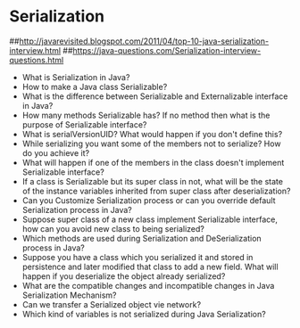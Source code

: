 # Serialization
##http://javarevisited.blogspot.com/2011/04/top-10-java-serialization-interview.html
##https://java-questions.com/Serialization-interview-questions.html
* What is Serialization in Java?
* How to make a Java class Serializable?
* What is the difference between Serializable and Externalizable interface in Java?
* How many methods Serializable has? If no method then what is the purpose of Serializable interface?
* What is serialVersionUID? What would happen if you don't define this?
* While serializing you want some of the members not to serialize? How do you achieve it?
* What will happen if one of the members in the class doesn't implement Serializable interface?
* If a class is Serializable but its super class in not, what will be the state of the instance variables inherited from super class after deserialization?
* Can you Customize Serialization process or can you override default Serialization process in Java?
* Suppose super class of a new class implement Serializable interface, how can you avoid new class to being serialized?
* Which methods are used during Serialization and DeSerialization process in Java?
* Suppose you have a class which you serialized it and stored in persistence and later modified that class to add a new field. What will happen if you deserialize the object already serialized?
* What are the compatible changes and incompatible changes in Java Serialization Mechanism?
* Can we transfer a Serialized object vie network?
* Which kind of variables is not serialized during Java Serialization?
